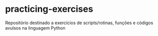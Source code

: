 # practicing-exercises
Repositório destinado a exercícios de scripts/rotinas, funções  e códigos avulsos na linguagem Python
